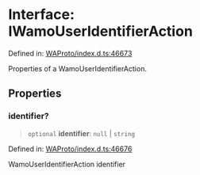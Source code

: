 # Interface: IWamoUserIdentifierAction

Defined in: [WAProto/index.d.ts:46673](https://github.com/Fokusdotid/Baileys/blob/abcb8d9f2160683543784d4a7641ec0f8c55ed7e/WAProto/index.d.ts#L46673)

Properties of a WamoUserIdentifierAction.

## Properties

### identifier?

> `optional` **identifier**: `null` \| `string`

Defined in: [WAProto/index.d.ts:46676](https://github.com/Fokusdotid/Baileys/blob/abcb8d9f2160683543784d4a7641ec0f8c55ed7e/WAProto/index.d.ts#L46676)

WamoUserIdentifierAction identifier
